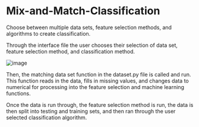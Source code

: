 # Mix-and-Match-Classification
Choose between multiple data sets, feature selection methods, and algorithms to create classification. 

Through the interface file the user chooses their selection of data set, feature selection method, and classification method. 

![image](https://user-images.githubusercontent.com/44102740/128958261-fed9dc58-882c-4ae8-bbca-39c8c69aa395.png)

Then, the matching data set function in the dataset.py file is called and run. This function reads in the data, fills in missing values, and changes data to numerical for processing into the feature selection and machine learning functions. 

Once the data is run through, the feature selection method is run, the data is then split into testing and training sets, and then ran through the user selected classification algorithm. 



